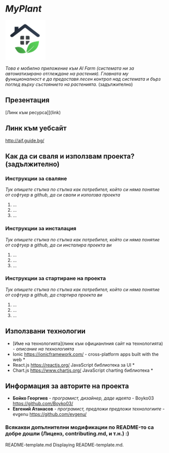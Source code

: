 # *MyPlant*

![Лого/Визия на проекта](screenshots/logo.png)

*Това е мобилно приложение към AI Farm (системата ни за автоматизирано отглеждане на растения). Главната му функционалност е да предоставя лесен контрол над системата и бърз поглед върху състоянието на растенията.* (задължително)

## Презентация
[Линк към ресурса]](link)

## Линк към уебсайт
http://aif.guide.bg/

## Как да си сваля и използвам проекта? (задължително)

### Инструкции за сваляне
*Тук опишете стъпка по стъпка как потребител, който си няма понятие от софтуер в github, да си свали и използва проекта*

1) ...
2) ...
3) ...

### Инструкции за инсталация
*Тук опишете стъпка по стъпка как потребител, който си няма понятие от софтуер в github, да си инсталира проекта ви*

1) ...
2) ...
3) ...

### Инструкции за стартиране на проекта
*Тук опишете стъпка по стъпка как потребител, който си няма понятие от софтуер в github, да стартира проекта ви*

1) ...
2) ...
3) ...

## Използвани технологии

* [Име на технологията](линк към официанлния сайт на технологията) - *описание на технологията*
* Ionic https://ionicframework.com/ - cross-platform apps built with the web *
* React.js https://reactjs.org/ JavaScript библиотека за UI *
* Chart.js https://www.chartjs.org/ JavaScript charting библиотека *

## Информация за авторите на проекта

* **Бойко Георгиев** - *програмист, дизайнер, даде идеята* - Boyko03 https://github.com/Boyko03/
* **Евгений Атанасов** - *програмист, предложи предложи технологиите* - evgenu https://github.com/evgenu/

### Всякакви допълнителни модификации по README-то са добре дошли (Лиценз, contributing.md, и т.н.) :)
README-template.md
Displaying README-template.md.